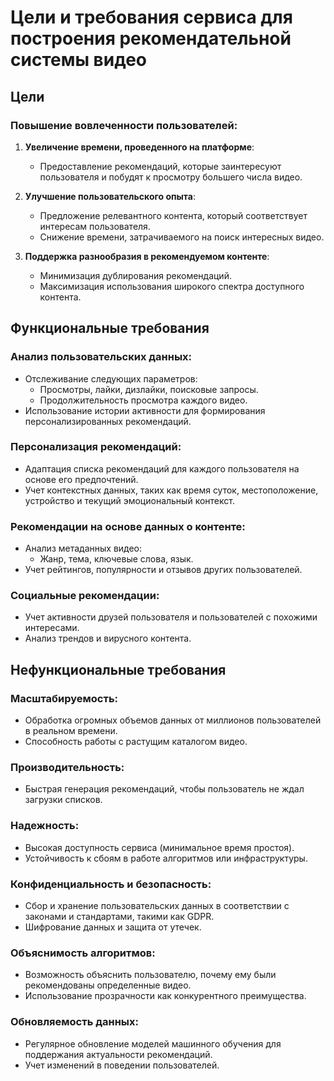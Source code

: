 # Цели и требования сервиса для построения рекомендательной системы видео

## Цели

### Повышение вовлеченности пользователей:

1. **Увеличение времени, проведенного на платформе**:
   - Предоставление рекомендаций, которые заинтересуют пользователя и побудят к просмотру большего числа видео.

2. **Улучшение пользовательского опыта**:
   - Предложение релевантного контента, который соответствует интересам пользователя.
   - Снижение времени, затрачиваемого на поиск интересных видео.

3. **Поддержка разнообразия в рекомендуемом контенте**:
   - Минимизация дублирования рекомендаций.
   - Максимизация использования широкого спектра доступного контента.

## Функциональные требования

### Анализ пользовательских данных:

- Отслеживание следующих параметров:
  - Просмотры, лайки, дизлайки, поисковые запросы.
  - Продолжительность просмотра каждого видео.
- Использование истории активности для формирования персонализированных рекомендаций.

### Персонализация рекомендаций:

- Адаптация списка рекомендаций для каждого пользователя на основе его предпочтений.
- Учет контекстных данных, таких как время суток, местоположение, устройство и текущий эмоциональный контекст.

### Рекомендации на основе данных о контенте:

- Анализ метаданных видео:
  - Жанр, тема, ключевые слова, язык.
- Учет рейтингов, популярности и отзывов других пользователей.

### Социальные рекомендации:

- Учет активности друзей пользователя и пользователей с похожими интересами.
- Анализ трендов и вирусного контента.

## Нефункциональные требования

### Масштабируемость:

- Обработка огромных объемов данных от миллионов пользователей в реальном времени.
- Способность работы с растущим каталогом видео.

### Производительность:

- Быстрая генерация рекомендаций, чтобы пользователь не ждал загрузки списков.

### Надежность:

- Высокая доступность сервиса (минимальное время простоя).
- Устойчивость к сбоям в работе алгоритмов или инфраструктуры.

### Конфиденциальность и безопасность:

- Сбор и хранение пользовательских данных в соответствии с законами и стандартами, такими как GDPR.
- Шифрование данных и защита от утечек.

### Объяснимость алгоритмов:

- Возможность объяснить пользователю, почему ему были рекомендованы определенные видео.
- Использование прозрачности как конкурентного преимущества.

### Обновляемость данных:

- Регулярное обновление моделей машинного обучения для поддержания актуальности рекомендаций.
- Учет изменений в поведении пользователей.
